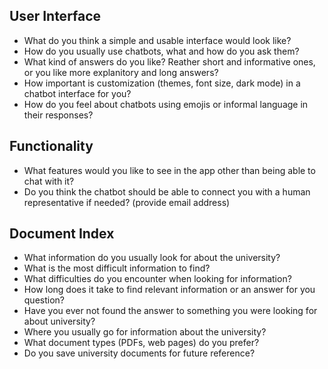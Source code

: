 ## User Interface
- What do you think a simple and usable interface would look like?
- How do you usually use chatbots, what and how do you ask them?
- What kind of answers do you like? Reather short and informative ones, or you like more explanitory and long answers?
- How important is customization (themes, font size, dark mode) in a chatbot interface for you?
- How do you feel about chatbots using emojis or informal language in their responses?

## Functionality
- What features would you like to see in the app other than being able to chat with it?
- Do you think the chatbot should be able to connect you with a human representative if needed? (provide email address)

## Document Index
- What information do you usually look for about the university?
- What is the most difficult information to find?
- What difficulties do you encounter when looking for information?
- How long does it take to find relevant information or an answer for you question?
- Have you ever not found the answer to something you were looking for about university?
- Where you usually go for information about the university?
- What document types (PDFs, web pages) do you prefer?
- Do you save university documents for future reference?
